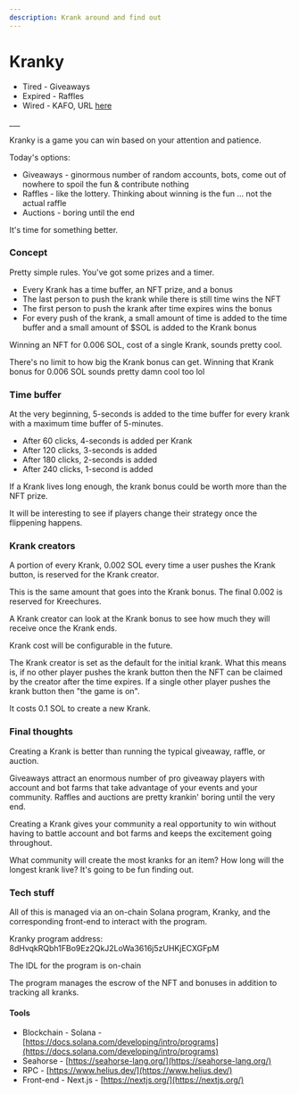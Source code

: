 ```yaml
---
description: Krank around and find out
---
```


# Kranky

* Tired - Giveaways
* Expired - Raffles
* Wired - KAFO, URL [here](https://kranky.kreechures.com/)

\_\_\_

Kranky is a game you can win based on your attention and patience.&#x20;

Today's options:

* Giveaways - ginormous number of random accounts, bots, come out of nowhere to spoil the fun & contribute nothing
* Raffles - like the lottery. Thinking about winning is the fun ... not the actual raffle
* Auctions - boring until the end

It's time for something better.

### Concept

Pretty simple rules. You've got some prizes and a timer.

* Every Krank has a time buffer, an NFT prize, and a bonus
* The last person to push the krank while there is still time wins the NFT
* The first person to push the krank after time expires wins the bonus
* For every push of the krank, a small amount of time is added to the time buffer and a small amount of $SOL is added to the Krank bonus

Winning an NFT for 0.006 SOL, cost of a single Krank, sounds pretty cool.

There's no limit to how big the Krank bonus can get. Winning that Krank bonus for 0.006 SOL sounds pretty damn cool too lol

### Time buffer

At the very beginning, 5-seconds is added to the time buffer for every krank with a maximum time buffer of 5-minutes.

* After 60 clicks, 4-seconds is added per Krank
* After 120 clicks, 3-seconds is added
* After 180 clicks, 2-seconds is added
* After 240 clicks, 1-second is added

If a Krank lives long enough, the krank bonus could be worth more than the NFT prize.

It will be interesting to see if players change their strategy once the flippening happens.

### Krank creators

A portion of every Krank, 0.002 SOL every time a user pushes the Krank button, is reserved for the Krank creator.&#x20;

This is the same amount that goes into the Krank bonus. The final 0.002 is reserved for Kreechures.

A Krank creator can look at the Krank bonus to see how much they will receive once the Krank ends.&#x20;

Krank cost will be configurable in the future.&#x20;

The Krank creator is set as the default for the initial krank. What this means is, if no other player pushes the krank button then the NFT can be claimed by the creator after the time expires. If a single other player pushes the krank button then "the game is on".

It costs 0.1 SOL to create a new Krank.

### Final thoughts

Creating a Krank is better than running the typical giveaway, raffle, or auction.

Giveaways attract an enormous number of pro giveaway players with account and bot farms that take advantage of your events and your community. Raffles and auctions are pretty krankin' boring until the very end.

Creating a Krank gives your community a real opportunity to win without having to battle account and bot farms and keeps the excitement going throughout.

What community will create the most kranks for an item? How long will the longest krank live? It's going to be fun finding out.

### Tech stuff

All of this is managed via an on-chain Solana program, Kranky, and the corresponding front-end to interact with the program.

Kranky program address: 8dHvqkRQbh1FBo9Ez2QkJ2LoWa3616j5zUHKjECXGFpM

The IDL for the program is on-chain

The program manages the escrow of the NFT and bonuses in addition to tracking all kranks.

#### Tools

* Blockchain - Solana - [https://docs.solana.com/developing/intro/programs](https://docs.solana.com/developing/intro/programs)
* Seahorse - [https://seahorse-lang.org/](https://seahorse-lang.org/)
* RPC - [https://www.helius.dev/](https://www.helius.dev/)
* Front-end - Next.js - [https://nextjs.org/](https://nextjs.org/)
